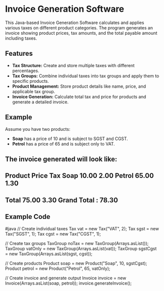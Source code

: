 # Invoice Generation Software

This Java-based Invoice Generation Software calculates and applies various taxes on different product categories. The program generates an invoice showing product prices, tax amounts, and the total payable amount including taxes.

## Features

- **Tax Structure:** Create and store multiple taxes with different percentages.
- **Tax Groups:** Combine individual taxes into tax groups and apply them to specific products.
- **Product Management:** Store product details like name, price, and applicable tax group.
- **Invoice Generation:** Calculate total tax and price for products and generate a detailed invoice.

## Example

Assume you have two products:

- **Soap** has a price of 10 and is subject to SGST and CGST.
- **Petrol** has a price of 65 and is subject only to VAT.

The invoice generated will look like:
----------------------------
Product     Price   Tax
Soap        10.00   2.00
Petrol      65.00   1.30
----------------------------
Total       75.00   3.30
Grand Total  : 78.30
---------------------------- 

## Example Code
#java
// Create individual taxes
Tax vat = new Tax("VAT", 2);
Tax sgst = new Tax("SGST", 1);
Tax cgst = new Tax("CGST", 1);

// Create tax groups
TaxGroup noTax = new TaxGroup(Arrays.asList());
TaxGroup vatOnly = new TaxGroup(Arrays.asList(vat));
TaxGroup sgstCgst = new TaxGroup(Arrays.asList(sgst, cgst));

// Create products
Product soap = new Product("Soap", 10, sgstCgst);
Product petrol = new Product("Petrol", 65, vatOnly);

// Create invoice and generate output
Invoice invoice = new Invoice(Arrays.asList(soap, petrol));
invoice.generateInvoice();
